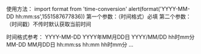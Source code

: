 使用方法：
import format from 'time-conversion'
alert(format('YYYY-MM-DD hh:mm:ss',1551587677836))
第一个参数：（时间格式）必填
第二个参数：（时间戳）不传时默认获取当前时间

时间格式参考：
YYYY-MM-DD
YYYY年MM月DD日
YYYY/MM/DD hh时mm分
MM-DD
MM月DD日
hh:mm:ss
hh:mm
hh时mm分
...